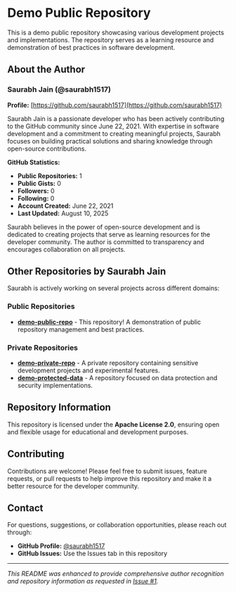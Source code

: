 # Demo Public Repository

This is a demo public repository showcasing various development projects and implementations. The repository serves as a learning resource and demonstration of best practices in software development.

## About the Author

### Saurabh Jain (@saurabh1517)

**Profile:** [https://github.com/saurabh1517](https://github.com/saurabh1517)

Saurabh Jain is a passionate developer who has been actively contributing to the GitHub community since June 22, 2021. With expertise in software development and a commitment to creating meaningful projects, Saurabh focuses on building practical solutions and sharing knowledge through open-source contributions.

**GitHub Statistics:**
- **Public Repositories:** 1
- **Public Gists:** 0
- **Followers:** 0
- **Following:** 0
- **Account Created:** June 22, 2021
- **Last Updated:** August 10, 2025

Saurabh believes in the power of open-source development and is dedicated to creating projects that serve as learning resources for the developer community. The author is committed to transparency and encourages collaboration on all projects.

## Other Repositories by Saurabh Jain

Saurabh is actively working on several projects across different domains:

### Public Repositories
- **[demo-public-repo](https://github.com/saurabh1517/demo-public-repo)** - This repository! A demonstration of public repository management and best practices.

### Private Repositories
- **[demo-private-repo](https://github.com/saurabh1517/demo-private-repo)** - A private repository containing sensitive development projects and experimental features.
- **[demo-protected-data](https://github.com/saurabh1517/demo-protected-data)** - A repository focused on data protection and security implementations.

## Repository Information

This repository is licensed under the **Apache License 2.0**, ensuring open and flexible usage for educational and development purposes.

## Contributing

Contributions are welcome! Please feel free to submit issues, feature requests, or pull requests to help improve this repository and make it a better resource for the developer community.

## Contact

For questions, suggestions, or collaboration opportunities, please reach out through:
- **GitHub Profile:** [@saurabh1517](https://github.com/saurabh1517)
- **GitHub Issues:** Use the Issues tab in this repository

---

*This README was enhanced to provide comprehensive author recognition and repository information as requested in [Issue #1](https://github.com/saurabh1517/demo-public-repo/issues/1).*